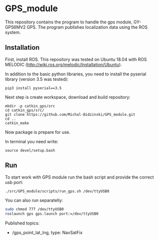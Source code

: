 # GPS_module

This repository contains the program to handle the gps module, GY-GPS6MV2 GPS. The program publishes localization data using the ROS system.

## Installation
First, install ROS. This repository was tested on Ubuntu 18.04 with ROS MELODIC (http://wiki.ros.org/melodic/Installation/Ubuntu).

In addition to the basic python libraries, you need to install the pyserial library (version 3.5 was tested):
```
pip3 install pyserial==3.5
```

Next step is create workspace, download and build repository:
```
mkdir -p catkin_gps/src
cd catkin_gps/src/
git clone https://github.com/Michal-Bidzinski/GPS_module.git
cd ..
catkin_make
```
Now package is prepare for use.

In terminal you need write:
```
source devel/setup.bash
```
## Run

To start work with GPS module run the bash script and provide the correct usb port:

```bash
./src/GPS_module/scripts/run_gps.sh /dev/ttyUSB0
```

You can also run separatelly:
```bash
sudo chmod 777 /dev/ttyUSB0
roslaunch gps gps.launch port:=/dev/ttyUSB0
```

Published topics:
 - /gps_point_lat_lng, type: NavSatFix
